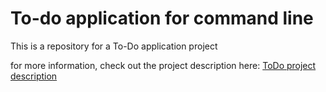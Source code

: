 # To-do application for command line

This is a repository for a To-Do application project

for more information, check out the project description here: [ToDo project description]

[ToDo project description]: https://github.com/green-fox-academy/teaching-materials/tree/master/project/todo-app
